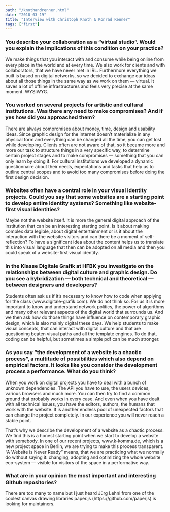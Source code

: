 ```yaml
---
path: "/knothandrenner.html"
date: "2018-03-19"
title: "Interview with Christoph Knoth & Konrad Renner"
tags: ["first"]
---
```


<h3>You describe your collaboration as a “virtual studio”. Would you explain the implications of this condition on your practice?</h3>
<p>We make things that you interact with and consume while being online from every place in the world and at every time. We also work for clients and with collaborators, that we have never met in IRL. Furthermore everything we built is based on digital networks, so we decided to exchange our ideas about all those things in the same way as we work on them — virtual. It saves a lot of offline infrastructures and feels very precise at the same moment. WYSIWYG.</p>

<h3>You worked on several projects for artistic and cultural institutions. Was there any need to make compromises? And if yes how did you approached them?</h3>

<p>There are always compromises about money, time, design and usability ideas. Since graphic design for the internet doesn’t materialize in any physical form and everything can be changed all the time, you can get lost while developing. Clients often are not aware of that, so it became more and more our task to structure things in a very specific way, to determine certain project stages and to make compromises — something that you can only learn by doing it. For cultural institutions we developed a dynamic questionnaire about their needs, expectations and tasks that help us to outline central scopes and to avoid too many compromises before doing the first design decision.</p>

<h3>Websites often have a central role in your visual identity projects. Could you say that some websites are a starting point to develop entire identity systems? Something like website-first visual identities?</h3>

<p>Maybe not the website itself. It is more the general digital approach of the institution that can be an interesting starting point. Is it about making complex data legible, about digital entertainment or is it about the interaction with the website visitors and can there be a moment of self-reflection? To have a significant idea about the content helps us to translate this into visual language that then can be adopted on all media and then you could speak of a website-first visual identity.</p>

<h3>In the Klasse Digitale Grafik at HFBK you investigate on the relationships between digital culture and graphic design. Do you see a hybridization — both technical and theoretical — between designers and developers?
</h3>

<p>Students often ask us if it’s necessary to know how to code when applying for the class (www.digitale-grafik.com). We do not think so. For us it is more important to know and understand network politics, the power of algorithms and many other relevant aspects of the digital world that surrounds us. And we then ask how do those things have influence on contemporary graphic design, which is also mainly digital these days. We help students to make visual concepts, that can interact with digital culture and that are questioning beaten visual paths and all the template engines. To do that, coding can be helpful, but sometimes a simple pdf can be much stronger.</p>

<h3>As you say “the development of a website is a chaotic process”, a multitude of possibilities which also depend on empirical factors. It looks like you consider the development process a performance. What do you think?</h3>

<p>When you work on digital projects you have to deal with a bunch of unknown dependencies. The API you have to use, the users devices, various browsers and much more. You can then try to find a common ground that probably works in every case. And even when you have dealt with all technical issues, you have the editors, authors, the humans that work with the website. It is another endless pool of unexpected factors that can change the project completely. In our experience you will never reach a stable point.</p>

<p>That’s why we describe the development of a website as a chaotic process. We find this is a honest starting point when we start to develop a website with somebody. In one of our recent projects, www.k-komma.de, which is a new project space in Berlin, we are trying to make this process transparent. “A Website is Never Ready” means, that we are practicing what we normally do without saying it: changing, adopting and optimizing the whole website eco-system — visible for visitors of the space in a performative way.</p>

<h3>What are in your opinion the most important and interesting Github repositories?</h3>
<p>There are too many to name but I just heard Jürg Lehni from one of the coolest canvas drawing libraries paper.js (https://github.com/paperjs) is looking for maintainers.</p>